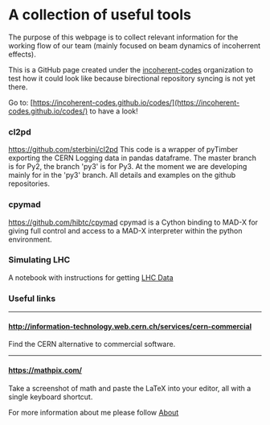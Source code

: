 # A collection of useful tools 

The purpose of this webpage is to collect relevant information for the working flow of our team (mainly focused on beam dynamics of incoherrent effects).

This is a GitHub page created under the [incoherent-codes](http://github.com/incoherent-codes) organization to test how it could look like because birectional repository syncing is not yet there.

Go to: 
[https://incoherent-codes.github.io/codes/](https://incoherent-codes.github.io/codes/) to have a look!


### cl2pd
https://github.com/sterbini/cl2pd
This code is a wrapper of pyTimber exporting the CERN Logging data in pandas dataframe.
The master branch is for Py2, the branch 'py3' is for Py3. At the moment we are developing mainly for in the 'py3' branch.
All details and examples on the github repositories.

### cpymad
https://github.com/hibtc/cpymad
cpymad is a Cython binding to MAD-X for giving full control and access to a MAD-X interpreter within the python environment.

### Simulating LHC
A notebook with instructions for getting [LHC Data](Simulating_LHC/Simulating_LHC.md)

### Useful links

---

#### http://information-technology.web.cern.ch/services/cern-commercial
Find the CERN alternative to commercial software.

---

#### https://mathpix.com/
Take a screenshot of math and paste the LaTeX into your editor, all with a single keyboard shortcut.


For more information about me please follow [About](about.md)




